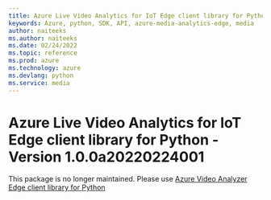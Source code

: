 ```yaml
---
title: Azure Live Video Analytics for IoT Edge client library for Python
keywords: Azure, python, SDK, API, azure-media-analytics-edge, media
author: naiteeks
ms.author: naiteeks
ms.date: 02/24/2022
ms.topic: reference
ms.prod: azure
ms.technology: azure
ms.devlang: python
ms.service: media
---
```

# Azure Live Video Analytics for IoT Edge client library for Python - Version 1.0.0a20220224001 


This package is no longer maintained. Please use [Azure Video Analyzer Edge client library for Python](https://pypi.org/project/azure-media-videoanalyzer-edge)

